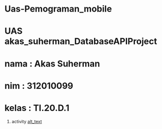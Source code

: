 # Uas-Pemograman_mobile
# UAS akas_suherman_DatabaseAPIProject
# nama : Akas Suherman
# nim : 312010099
# kelas : TI.20.D.1

1. activity
[alt_text](https://github.com/akass25/Uas-Pemograman_mobile/blob/master/c1.png)
